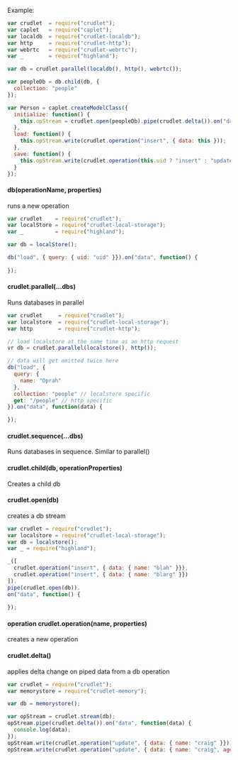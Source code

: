 Example:

```javascript
var crudlet  = require("crudlet");
var caplet   = require("caplet");
var localdb  = require("crudlet-localdb");
var http     = require("crudlet-http");
var webrtc   = require("crudlet-webrtc");
var _        = require("highland");

var db = crudlet.parallel(localdb(), http(), webrtc());

var peopleDb = db.child(db, {
  collection: "people"
});

var Person = caplet.createModelClass({
  initialize: function() {
    this.opStream = crudlet.open(peopleDb).pipe(crudlet.delta()).on("data", this.set.bind(this, "data"));
  }, 
  load: function() {
    this.opStream.write(crudlet.operation("insert", { data: this }));
  },
  save: function() {
    this.opStream.write(crudlet.operation(this.uid ? "insert" : "update", { data: this }));
  }
});

```

#### db(operationName, properties)

runs a new operation

```javascript
var crudlet    = require("crudlet");
var localStore = require("crudlet-local-storage");
var _          = require("highland");

var db = localStore();

db("load", { query: { uid: "uid" }}).on("data", function() {
  
});

```

#### crudlet.parallel(...dbs)

Runs databases in parallel

```javascript
var crudlet     = require("crudlet");
var localstore  = require("crudlet-local-storage");
var http        = require("crudlet-http");

// load localstore at the same time as an http request
vr db = crudlet.parallel(localstore(), http());

// data will get emitted twice here
db("load", {
  query: {
    name: "Oprah"
  },
  collection: "people" // localstore specific
  get: "/people" // http specific
}).on("data", function(data) {

});
```

#### crudlet.sequence(...dbs)

Runs databases in sequence. Similar to parallel()

#### crudlet.child(db, operationProperties)

Creates a child db

#### crudlet.open(db)

creates a db stream

```javascript
var crudlet = require("crudlet");
var localstore = require("crudlet-local-storage");
var db = localstore();
var _ = require("highland");

_([
  crudlet.operation("insert", { data: { name: "blah" }}),
  crudlet.operation("insert", { data: { name: "blarg" }})
]).
pipe(crudlet.open(db)).
on("data", function() {
  
});


```

#### operation crudlet.operation(name, properties)

creates a new operation

#### crudlet.delta()

applies delta change on piped data from a db operation

```javascript
var crudlet = require("crudlet");
var memorystore = require("crudlet-memory");

var db = memorystore();

var opStream = crudlet.stream(db);
opStream.pipe(crudlet.delta()).on("data", function(data) {
  console.log(data);
});
opStream.write(crudlet.operation("update", { data: { name: "craig" }})); // delta { name: craig }
opStream.write(crudlet.operation("update", { data: { name: "craig", age: 17 }})); // delta { age: 17 }
```

<!--

```javascript
var through = require("through2");


function createDb() {

  var store = [];

  return function () {
    return through.obj(function(operation, enc, next) {
      if (operation.name === "insert") insert.call(this, operation, enc, next);
      if (operation.name === "update") update.call(this, operation, enc, next);
      if (operation.name === "remove") remove.call(this, operation, enc, next);
      if (operation.name === "load")   load.call(this, operation, enc, next);
    });
  }

  function insert (data) {

  }

  function update (data) {

  }

  function update (data) {

  }
}
```

-->
